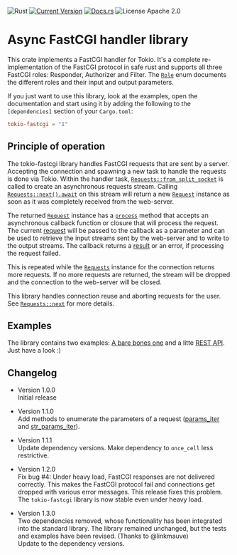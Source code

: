 ![Rust](https://img.shields.io/badge/rust-stable-brightgreen.svg)
[![Current Version](https://img.shields.io/crates/v/tokio-fastcgi)](https://crates.io/crates/tokio-fastcgi)
[![Docs.rs](https://docs.rs/tokio-fastcgi/badge.svg)](https://docs.rs/tokio-fastcgi)
![License Apache 2.0](https://img.shields.io/crates/l/tokio-fastcgi)

# Async FastCGI handler library

This crate implements a FastCGI handler for Tokio. It's a complete re-implementation of the FastCGI protocol in safe rust and supports all three FastCGI roles: Responder, Authorizer and Filter. The [`Role`](https://docs.rs/tokio-fastcgi/latest/tokio_fastcgi/enum.Role.html) enum documents the different roles and their input and output parameters.

If you just want to use this library, look at the examples, open the documentation and start using it by adding the following to the `[dependencies]` section of your `Cargo.toml`:

```toml
tokio-fastcgi = "1"
```

## Principle of operation

The tokio-fastcgi library handles FastCGI requests that are sent by a server. Accepting the connection and spawning a new task to handle the requests is done via Tokio. Within the handler task, [`Requests::from_split_socket`](https://docs.rs/tokio-fastcgi/latest/tokio_fastcgi/struct.Requests.html#method.from_split_socket) is called to create an asynchronous requests stream. Calling [`Requests::next().await`](https://docs.rs/tokio-fastcgi/latest/tokio_fastcgi/struct.Requests.html#method.next) on this stream will return a new [`Request`](https://docs.rs/tokio-fastcgi/latest/tokio_fastcgi/struct.Request.html) instance as soon as it was completely received from the web-server.

The returned [`Request`](https://docs.rs/tokio-fastcgi/latest/tokio_fastcgi/struct.Request.html) instance has a [`process`](https://docs.rs/tokio-fastcgi/latest/tokio_fastcgi/struct.Request.html#method.process) method that accepts an asynchronous callback function or closure that will process the request. The current [request](https://docs.rs/tokio-fastcgi/latest/tokio_fastcgi/struct.Request.html) will be passed to the callback as a parameter and can be used to retrieve the input streams sent by the web-server and to write to the output streams. The callback returns a [result](https://docs.rs/tokio-fastcgi/latest/tokio_fastcgi/enum.RequestResult.html) or an error, if processing the request failed.

This is repeated while the [`Requests`](https://docs.rs/tokio-fastcgi/latest/tokio_fastcgi/struct.Requests.html) instance for the connection returns more requests. If no more requests are returned, the stream will be dropped and the connection to the web-server will be closed.

This library handles connection reuse and aborting requests for the user. See [`Requests::next`](https://docs.rs/tokio-fastcgi/latest/tokio_fastcgi/struct.Requests.html#method.next) for more details.

## Examples

The library contains two examples: [A bare bones one](https://github.com/FlashSystems/tokio-fastcgi/blob/master/examples/simple.rs) and a litte [REST API](https://github.com/FlashSystems/tokio-fastcgi/blob/master/examples/apiserver.rs). Just have a look :)

## Changelog

* Version 1.0.0\
  Initial release

* Version 1.1.0\
  Add methods to enumerate the parameters of a request ([params_iter](https://docs.rs/tokio-fastcgi/latest/tokio_fastcgi/struct.Request.html#method.params_iter) and [str_params_iter](https://docs.rs/tokio-fastcgi/latest/tokio_fastcgi/struct.Request.html#method.str_params_iter)).

* Version 1.1.1\
  Update dependency versions. Make dependency to `once_cell` less restrictive.

* Version 1.2.0\
  Fix bug #4: Under heavy load, FastCGI responses are not delivered correctly. This makes the FastCGI protocol fail and connections get dropped with various error messages. This release fixes this problem. The `tokio-fastcgi` library is now stable even under heavy load.

* Version 1.3.0\
  Two dependencies removed, whose functionality has been integrated into the standard library. The library remained unchanged, but the tests and examples have been revised. (Thanks to @linkmauve)\
  Update to the dependency versions.
